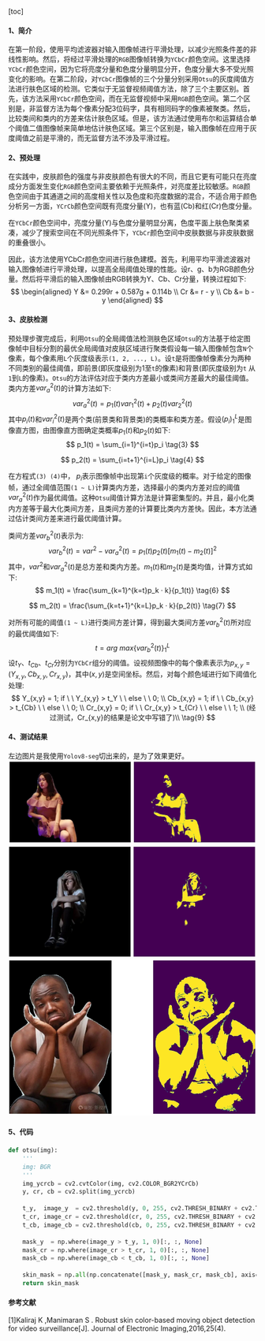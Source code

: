 [toc]

#### 1、简介

在第一阶段，使用平均滤波器对输入图像帧进行平滑处理，以减少光照条件差的非线性影响。然后，将经过平滑处理的`RGB`图像帧转换为`YCbCr`颜色空间。这里选择`YCbCr`颜色空间，因为它将亮度分量和色度分量明显分开，色度分量大多不受光照变化的影响。在第二阶段，对`YCbCr`图像帧的三个分量分别采用`Otsu`的灰度阈值方法进行肤色区域的检测。它类似于无监督视频阈值方法，除了三个主要区别。首先，该方法采用`YCbCr`颜色空间，而在无监督视频中采用`RGB`颜色空间。第二个区别是，非监督方法为每个像素分配3位码字，具有相同码字的像素被聚类。然后，比较类间和类内的方差来估计肤色区域。但是，该方法通过使用布尔和运算结合单个阈值二值图像帧来简单地估计肤色区域。第三个区别是，输入图像帧在应用于灰度阈值之前是平滑的，而无监督方法不涉及平滑过程。

#### 2、预处理

在实践中，皮肤颜色的强度与非皮肤颜色有很大的不同，而且它更有可能只在亮度成分方面发生变化`RGB`颜色空间主要依赖于光照条件，对亮度差比较敏感。`RGB`颜色空间由于其通道之间的高度相关性以及色度和亮度数据的混合，不适合用于颜色分析另一方面，`YCrCb`颜色空间既有亮度分量(Y)，也有蓝(Cb)和红(Cr)色度分量。

在`YCbCr`颜色空间中，亮度分量(Y)与色度分量明显分离，色度平面上肤色聚类紧凑，减少了搜索空间在不同光照条件下，`YCbCr`颜色空间中皮肤数据与非皮肤数据的重叠很小。

因此，该方法使用YCbCr颜色空间进行肤色建模。首先，利用平均平滑滤波器对输入图像帧进行平滑处理，以提高全局阈值处理的性能。设r、g、b为RGB颜色分量。然后将平滑后的输入图像帧由RGB转换为Y、Cb、Cr分量，转换过程如下:
$$
\begin{aligned}
Y &= 0.299r + 0.587g + 0.114b \\
Cr &= r - y	\\
Cb &= b - y
\end{aligned}
$$

#### 3、皮肤检测

预处理步骤完成后，利用`Otsu`的全局阈值法检测肤色区域`Otsu`的方法基于给定图像帧中目标分割的最优全局阈值对皮肤区域进行聚类假设每一输入图像帧包含`N`个像素，每个像素用`L`个灰度级表示`(1, 2, ..., L)`。设`t`是将图像帧像素分为两种不同类别的最佳阈值，即前景(即灰度级别为1至`t`的像素)和背景(即灰度级别为`t` 从 `1`到`L`的像素)。`Otsu`的方法评估对应于类内方差最小或类间方差最大的最佳阈值。类内方差$var_a^2(t)$的计算方法如下:
$$
var_a^2(t) = p_1(t)var_1^2(t)+p_2(t)var_2^2(t)	\tag{2}
$$
其中$p_i(t)$和$var_i^2(t)$是两个类(前景类和背景类)的类概率和类方差。假设$(p_i)_1^L$是图像直方图，由图像直方图确定类概率$p_1(t)$和$p_2(t)$如下:
$$
p_1(t) = \sum_{i=1}^{i=t}p_i	\tag{3}
$$

$$
p_2(t) = \sum_{i=t+1}^{i=L}p_i	\tag{4}
$$

在方程式`(3) (4)`中， $p_i$表示图像帧中出现第`i`个灰度级的概率。对于给定的图像帧，通过全阈值范围`(1 ~ L)`计算类内方差，选择最小的类内方差对应的阈值$var_a^2(t)$作为最优阈值。这种`Otsu`阈值计算方法是计算密集型的。并且，最小化类内方差等于最大化类间方差，且类间方差的计算要比类内方差快。因此，本方法通过估计类间方差来进行最优阈值计算。

类间方差$var_b^2(t)$表示为:
$$
var_b^2(t) = var^2-var_a^2(t) = p_1(t)p_2(t)[m_1(t)-m_2(t)]^2	\tag{5}
$$
其中，$var^2$和$var_a^2(t)$是总方差和类内方差。$m_1(t)$和$m_2(t)$是类均值，计算方式如下:
$$
m_1(t) = \frac{\sum_{k=1}^{k=t}p_k · k}{p_1(t)}	\tag{6}
$$

$$
m_2(t) = \frac{\sum_{k=t+1}^{k=L}p_k · k}{p_2(t)}	\tag{7}
$$

对所有可能的阈值`(1 ~ L)`进行类间方差计算，得到最大类间方差$var_b^2(t)$所对应的最优阈值如下:
$$
t = arg \ max\{var_b^2(t)\}_1^L	\tag{8}
$$
设$t_Y、t_{Cb}、t_{Cr}$分别为`YCbCr`组分的阈值。设视频图像中的每个像素表示为$p_{x,y} = (Y_{x,y}, Cb_{x,y}, Cr_{x,y})$，其中$(x,y)$是空间坐标。然后，对每个颜色域进行如下阈值化处理:
$$
Y_{x,y} = 1; if \ \ Y_{x,y} > t_Y \ \ else \ \ 0;	\\
Cb_{x,y} = 1; if \ \ Cb_{x,y} > t_{Cb} \ \ else \ \ 0;	\\
Cr_{x,y} = 0; if \ \ Cr_{x,y} > t_{Cr} \ \ else \ \ 1;	\\
(经过测试，Cr_{x,y}的结果是论文中写错了)\\ \tag{9}
$$

#### 4、测试结果

左边图片是我使用`Yolov8-seg`切出来的，是为了效果更好。<img src="https://raw.githubusercontent.com/Bulua/BlogImageBed/master/%E5%BE%AE%E4%BF%A1%E6%88%AA%E5%9B%BE_20231027115328.png" alt="微信截图_20231027115328" style="zoom:67%;" />
<img src="https://raw.githubusercontent.com/Bulua/BlogImageBed/master/%E5%BE%AE%E4%BF%A1%E6%88%AA%E5%9B%BE_20231027115258.png" alt="微信截图_20231027115258" style="zoom: 55%;" />
<img src="https://raw.githubusercontent.com/Bulua/BlogImageBed/master/%E5%BE%AE%E4%BF%A1%E6%88%AA%E5%9B%BE_20231027115100.png" alt="微信截图_20231027115100" style="zoom:67%;" />

#### 5、代码

```python
def otsu(img):
    '''
    img: BGR
    '''
    img_ycrcb = cv2.cvtColor(img, cv2.COLOR_BGR2YCrCb)
    y, cr, cb = cv2.split(img_ycrcb)
    
    t_y,  image_y  = cv2.threshold(y, 0, 255, cv2.THRESH_BINARY + cv2.THRESH_OTSU)
    t_cr, image_cr = cv2.threshold(cr, 0, 255, cv2.THRESH_BINARY + cv2.THRESH_OTSU)
    t_cb, image_cb = cv2.threshold(cb, 0, 255, cv2.THRESH_BINARY + cv2.THRESH_OTSU)
    
    mask_y  = np.where(image_y > t_y, 1, 0)[:, :, None]
    mask_cr = np.where(image_cr > t_cr, 1, 0)[:, :, None]
    mask_cb = np.where(image_cb < t_cb, 1, 0)[:, :, None]
    
    skin_mask = np.all(np.concatenate([mask_y, mask_cr, mask_cb], axis=-1), axis=-1)
    return skin_mask
```

#### 参考文献

[1]Kaliraj K ,Manimaran S . Robust skin color-based moving object detection for video surveillance[J]. Journal of Electronic Imaging,2016,25(4).